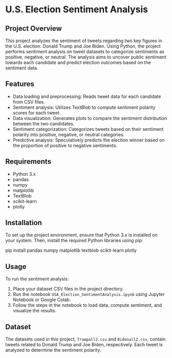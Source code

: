 # U.S. Election Sentiment Analysis

## Project Overview

This project analyzes the sentiment of tweets regarding two key figures in the U.S. election: Donald Trump and Joe Biden. Using Python, the project performs sentiment analysis on tweet datasets to categorize sentiments as positive, negative, or neutral. The analysis aims to uncover public sentiment towards each candidate and predict election outcomes based on the sentiment data.

## Features

- Data loading and preprocessing: Reads tweet data for each candidate from CSV files.
- Sentiment analysis: Utilizes TextBlob to compute sentiment polarity scores for each tweet.
- Data visualization: Generates plots to compare the sentiment distribution between the two candidates.
- Sentiment categorization: Categorizes tweets based on their sentiment polarity into positive, negative, or neutral categories.
- Predictive analysis: Speculatively predicts the election winner based on the proportion of positive to negative sentiments.

## Requirements

- Python 3.x
- pandas
- numpy
- matplotlib
- TextBlob
- scikit-learn
- plotly

## Installation

To set up the project environment, ensure that Python 3.x is installed on your system. Then, install the required Python libraries using pip:

pip install pandas numpy matplotlib textblob scikit-learn plotly


## Usage

To run the sentiment analysis:

1. Place your dataset CSV files in the project directory.
2. Run the notebook `USA_Election_SentimentAnalysis.ipynb` using Jupyter Notebook or Google Colab.
3. Follow the steps in the notebook to load data, compute sentiment, and visualize the results.

## Dataset

The datasets used in this project, `Trumpall2.csv` and `Bidenall2.csv`, contain tweets related to Donald Trump and Joe Biden, respectively. Each tweet is analyzed to determine the sentiment polarity.


